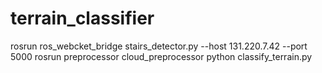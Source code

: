 # terrain_classifier
rosrun ros_webcket_bridge stairs_detector.py --host 131.220.7.42 --port 5000
rosrun preprocessor cloud_preprocessor
python classify_terrain.py
